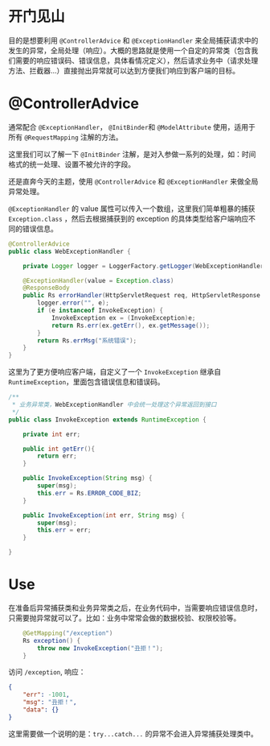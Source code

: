 # 开门见山

目的是想要利用 `@ControllerAdvice` 和 `@ExceptionHandler` 来全局捕获请求中的发生的异常，全局处理（响应）。大概的思路就是使用一个自定的异常类（包含我们需要的响应错误码、错误信息，具体看情况定义），然后请求业务中（请求处理方法、拦截器...）直接抛出异常就可以达到方便我们响应到客户端的目标。



# @ControllerAdvice

通常配合 `@ExceptionHandler`， `@InitBinder`和 `@ModelAttribute` 使用，适用于所有 `@RequestMapping` 注解的方法。 

这里我们可以了解一下 `@InitBinder` 注解，是对入参做一系列的处理，如：时间格式的统一处理、设置不被允许的字段。

还是直奔今天的主题，使用 `@ControllerAdvice` 和 `@ExceptionHandler` 来做全局异常处理。

`@ExceptionHandler` 的 value 属性可以传入一个数组，这里我们简单粗暴的捕获 `Exception.class` ，然后去根据捕获到的 exception 的具体类型给客户端响应不同的错误信息。

```java
@ControllerAdvice
public class WebExceptionHandler {

	private Logger logger = LoggerFactory.getLogger(WebExceptionHandler.class);

	@ExceptionHandler(value = Exception.class)
	@ResponseBody
	public Rs errorHandler(HttpServletRequest req, HttpServletResponse res, Exception e) {
		logger.error("", e);
		if (e instanceof InvokeException) {
			InvokeException ex = (InvokeException)e;
			return Rs.err(ex.getErr(), ex.getMessage());
		}
		return Rs.errMsg("系统错误");
	}
}
```



这里为了更方便响应客户端，自定义了一个 `InvokeException` 继承自 `RuntimeException`，里面包含错误信息和错误码。

```java
/**
 * 业务异常类，WebExceptionHandler 中会统一处理这个异常返回到接口
 */
public class InvokeException extends RuntimeException {

    private int err;

    public int getErr(){
        return err;
    }

    public InvokeException(String msg) {
        super(msg);
        this.err = Rs.ERROR_CODE_BIZ;
    }

    public InvokeException(int err, String msg) {
        super(msg);
        this.err = err;
    }

}
```

# Use

在准备后异常捕获类和业务异常类之后，在业务代码中，当需要响应错误信息时，只需要抛异常就可以了。比如：业务中常常会做的数据校验、权限校验等。

```java
	@GetMapping("/exception")
	Rs exception() {
		throw new InvokeException("丑拒！");
	}

```

访问 `/exception`, 响应：

```json
{
    "err": -1001,
    "msg": "丑拒！",
    "data": {}
}
```



这里需要做一个说明的是：`try...catch...` 的异常不会进入异常捕获处理类中。



